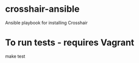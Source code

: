 # crosshair-ansible
Ansible playbook for installing Crosshair

# To run tests - requires Vagrant
make test
